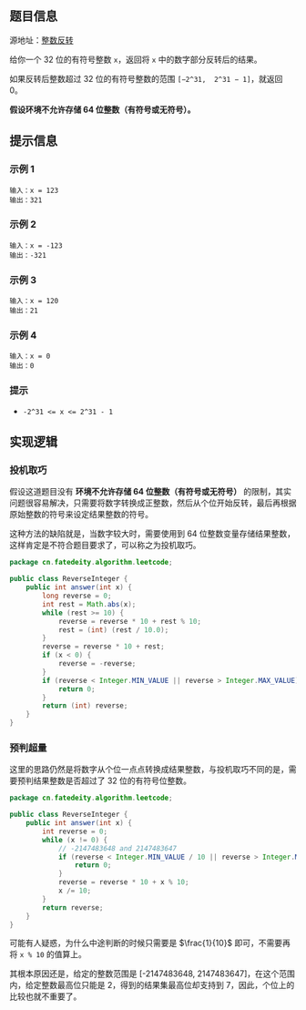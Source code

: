 
<!--more-->

## 题目信息

源地址：[整数反转](https://leetcode.cn/problems/reverse-integer/)

给你一个 32 位的有符号整数 `x`，返回将 `x` 中的数字部分反转后的结果。

如果反转后整数超过 32 位的有符号整数的范围 `[−2^31,  2^31 − 1]`，就返回 0。

**假设环境不允许存储 64 位整数（有符号或无符号）。**

## 提示信息

### 示例 1

```
输入：x = 123
输出：321
```

### 示例 2

```
输入：x = -123
输出：-321
```

### 示例 3

```
输入：x = 120
输出：21
```

### 示例 4

```
输入：x = 0
输出：0
```

### 提示

- `-2^31 <= x <= 2^31 - 1`

## 实现逻辑

### 投机取巧

假设这道题目没有 **环境不允许存储 64 位整数（有符号或无符号）** 的限制，其实问题很容易解决，只需要将数字转换成正整数，然后从个位开始反转，最后再根据原始整数的符号来设定结果整数的符号。

这种方法的缺陷就是，当数字较大时，需要使用到 64 位整数变量存储结果整数，这样肯定是不符合题目要求了，可以称之为投机取巧。

```java
package cn.fatedeity.algorithm.leetcode;

public class ReverseInteger {
    public int answer(int x) {
        long reverse = 0;
        int rest = Math.abs(x);
        while (rest >= 10) {
            reverse = reverse * 10 + rest % 10;
            rest = (int) (rest / 10.0);
        }
        reverse = reverse * 10 + rest;
        if (x < 0) {
            reverse = -reverse;
        }
        if (reverse < Integer.MIN_VALUE || reverse > Integer.MAX_VALUE) {
            return 0;
        }
        return (int) reverse;
    }
}
```

### 预判超量

这里的思路仍然是将数字从个位一点点转换成结果整数，与投机取巧不同的是，需要预判结果整数是否超过了 32 位的有符号位整数。

```java
package cn.fatedeity.algorithm.leetcode;

public class ReverseInteger {
    public int answer(int x) {
        int reverse = 0;
        while (x != 0) {
            // -2147483648 and 2147483647
            if (reverse < Integer.MIN_VALUE / 10 || reverse > Integer.MAX_VALUE / 10) {
                return 0;
            }
            reverse = reverse * 10 + x % 10;
            x /= 10;
        }
        return reverse;
    }
}
```

可能有人疑惑，为什么中途判断的时候只需要是 $\frac{1}{10}$ 即可，不需要再将 `x % 10` 的值算上。

其根本原因还是，给定的整数范围是 [-2147483648, 2147483647]，在这个范围内，给定整数最高位只能是 2，得到的结果集最高位却支持到 7，因此，个位上的比较也就不重要了。

